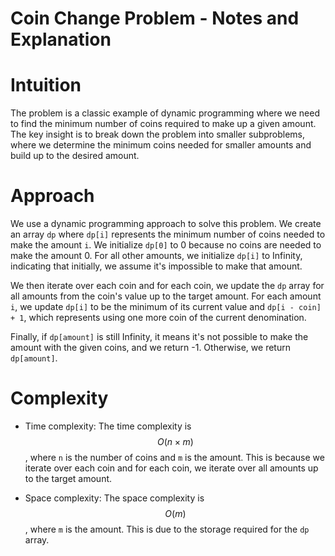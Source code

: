 # **Coin Change Problem - Notes and Explanation**

# Intuition
The problem is a classic example of dynamic programming where we need to find the minimum number of coins required to make up a given amount. The key insight is to break down the problem into smaller subproblems, where we determine the minimum coins needed for smaller amounts and build up to the desired amount.

# Approach
We use a dynamic programming approach to solve this problem. We create an array `dp` where `dp[i]` represents the minimum number of coins needed to make the amount `i`. We initialize `dp[0]` to 0 because no coins are needed to make the amount 0. For all other amounts, we initialize `dp[i]` to Infinity, indicating that initially, we assume it's impossible to make that amount.

We then iterate over each coin and for each coin, we update the `dp` array for all amounts from the coin's value up to the target amount. For each amount `i`, we update `dp[i]` to be the minimum of its current value and `dp[i - coin] + 1`, which represents using one more coin of the current denomination.

Finally, if `dp[amount]` is still Infinity, it means it's not possible to make the amount with the given coins, and we return -1. Otherwise, we return `dp[amount]`.

# Complexity
- Time complexity:
  The time complexity is $$O(n \times m)$$, where `n` is the number of coins and `m` is the amount. This is because we iterate over each coin and for each coin, we iterate over all amounts up to the target amount.

- Space complexity:
  The space complexity is $$O(m)$$, where `m` is the amount. This is due to the storage required for the `dp` array.
